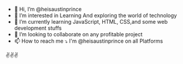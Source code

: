 - 👋 Hi, I’m @heisaustinprince
- 👀 I’m interested in Learning And exploring the world of technology
- 🌱 I’m currently learning JavaScript, HTML, CSS,and some web development stuffs
- 💞️ I’m looking to collaborate on any profitable project
- 📫 How to reach me ⤵
I'm @heisaustinprince on all Platforms

✌✌✌

<!---
heisaustinprince/heisaustinprince is a ✨ special ✨ repository because its `README.md` (this file) appears on your GitHub profile.
You can click the Preview link to take a look at your changes.
--->

